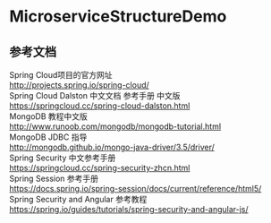 # MicroserviceStructureDemo
## 参考文档 
Spring Cloud项目的官方网址  
http://projects.spring.io/spring-cloud/  
Spring Cloud Dalston 中文文档 参考手册 中文版  
https://springcloud.cc/spring-cloud-dalston.html  
MongoDB 教程中文版  
http://www.runoob.com/mongodb/mongodb-tutorial.html  
MongoDB JDBC 指导  
http://mongodb.github.io/mongo-java-driver/3.5/driver/  
Spring Security 中文参考手册      
https://springcloud.cc/spring-security-zhcn.html  
Spring Session 参考手册  
https://docs.spring.io/spring-session/docs/current/reference/html5/  
Spring Security and Angular 参考教程  
https://spring.io/guides/tutorials/spring-security-and-angular-js/